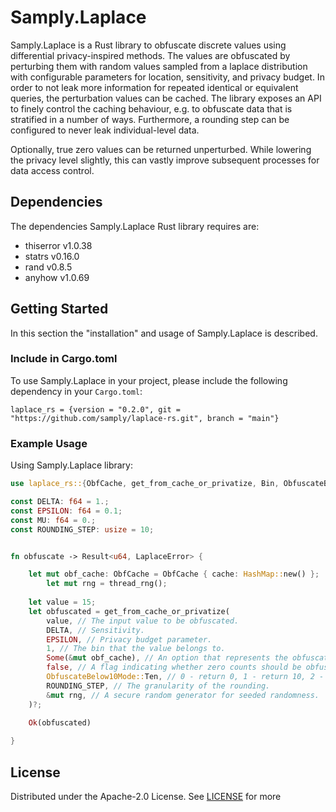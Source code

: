 # Samply.Laplace

Samply.Laplace is a Rust library to obfuscate discrete values using differential privacy-inspired methods.
The values are obfuscated by perturbing them with random values sampled from a laplace distribution with configurable parameters for location, sensitivity, and privacy budget. In order to not leak more information for repeated identical or equivalent queries, the perturbation values can be cached. The library exposes an API to finely control the caching behaviour, e.g. to obfuscate data that is stratified in a number of ways. Furthermore, a rounding step can be configured to never leak individual-level data.  

Optionally, true zero values can be returned unperturbed. While lowering the privacy level slightly, this can vastly improve subsequent processes for data access control.

## Dependencies

The dependencies Samply.Laplace Rust library requires are:
- thiserror v1.0.38
- statrs v0.16.0
- rand v0.8.5
- anyhow v1.0.69

## Getting Started

In this section the "installation" and usage of Samply.Laplace is described.

### Include in Cargo.toml

To use Samply.Laplace in your project, please include the following dependency in your `Cargo.toml`:

```
laplace_rs = {version = "0.2.0", git = "https://github.com/samply/laplace-rs.git", branch = "main"}
```

### Example Usage

Using Samply.Laplace library:

```rust
use laplace_rs::{ObfCache, get_from_cache_or_privatize, Bin, ObfuscateBelow10Mode};

const DELTA: f64 = 1.;
const EPSILON: f64 = 0.1;
const MU: f64 = 0.;
const ROUNDING_STEP: usize = 10;


fn obfuscate -> Result<u64, LaplaceError> {

	let mut obf_cache: ObfCache = ObfCache { cache: HashMap::new() };
        let mut rng = thread_rng();
	
	let value = 15;
	let obfuscated = get_from_cache_or_privatize(
	    value, // The input value to be obfuscated.
	    DELTA, // Sensitivity.
	    EPSILON, // Privacy budget parameter.
	    1, // The bin that the value belongs to.
	    Some(&mut obf_cache), // An option that represents the obfuscation cache.
	    false, // A flag indicating whether zero counts should be obfuscated.
	    ObfuscateBelow10Mode::Ten, // 0 - return 0, 1 - return 10, 2 - obfuscate using Laplace distribution and rounding
	    ROUNDING_STEP, // The granularity of the rounding.
	    &mut rng, // A secure random generator for seeded randomness.
	)?;
	
	Ok(obfuscated)

}
```

## License

Distributed under the Apache-2.0 License. See [LICENSE](LICENSE) for more 


